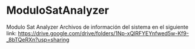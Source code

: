 # ModuloSatAnalyzer
Modulo Sat Analyzer
Archivos de información del sistema en el siguiente link: 
https://drive.google.com/drive/folders/1Np-xQlRFYEYnfwed5w-Kf9-_8bTQeRXn?usp=sharing
